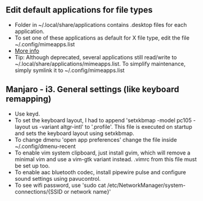 ## Edit default applications for file types

- Folder in ~/.local/share/applications contains .desktop files for each application.
- To set one of these applications as default for X file type, edit the file ~/.config/mimeapps.list
- [More info](https://wiki.archlinux.org/title/XDG_MIME_Applications#:~:text=mimeapps.list.-,mimeapps.list,-The%20XDG%20standard)
- Tip: Although deprecated, several applications still read/write to ~/.local/share/applications/mimeapps.list. To simplify maintenance, simply symlink it to ~/.config/mimeapps.list

## Manjaro - i3. General settings (like keyboard remapping)

- Use keyd.
- To set the keyboard layout, I had to append 'setxkbmap -model pc105 -layout us -variant altgr-intl' to '.profile'. This file is executed on startup and sets the keyboard layout using setxkbmap.
- To change dmenu 'open app preferences' change the file inside ~/.config/dmenu-recent
- To enable vim system clipboard, just install gvim, which will remove a minimal vim and use a vim-gtk variant instead. .vimrc from this file must be set up too.
- To enable aac bluetooth codec, install pipewire pulse and configure sound settings using pavucontrol.
- To see wifi password, use 'sudo cat /etc/NetworkManager/system-connections/{SSID or network name}'
